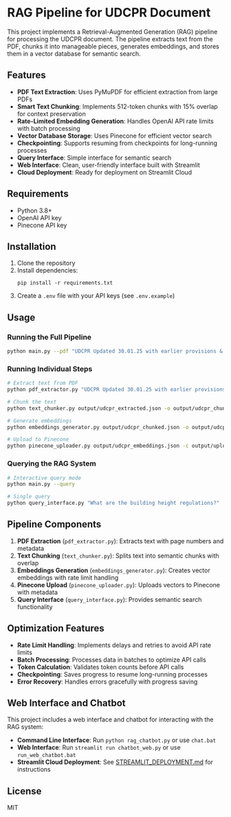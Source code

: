 # RAG Pipeline for UDCPR Document

This project implements a Retrieval-Augmented Generation (RAG) pipeline for processing the UDCPR document. The pipeline extracts text from the PDF, chunks it into manageable pieces, generates embeddings, and stores them in a vector database for semantic search.

## Features

- **PDF Text Extraction**: Uses PyMuPDF for efficient extraction from large PDFs
- **Smart Text Chunking**: Implements 512-token chunks with 15% overlap for context preservation
- **Rate-Limited Embedding Generation**: Handles OpenAI API rate limits with batch processing
- **Vector Database Storage**: Uses Pinecone for efficient vector search
- **Checkpointing**: Supports resuming from checkpoints for long-running processes
- **Query Interface**: Simple interface for semantic search
- **Web Interface**: Clean, user-friendly interface built with Streamlit
- **Cloud Deployment**: Ready for deployment on Streamlit Cloud

## Requirements

- Python 3.8+
- OpenAI API key
- Pinecone API key

## Installation

1. Clone the repository
2. Install dependencies:
   ```
   pip install -r requirements.txt
   ```
3. Create a `.env` file with your API keys (see `.env.example`)

## Usage

### Running the Full Pipeline

```bash
python main.py --pdf "UDCPR Updated 30.01.25 with earlier provisions & corrections.pdf"
```

### Running Individual Steps

```bash
# Extract text from PDF
python pdf_extractor.py "UDCPR Updated 30.01.25 with earlier provisions & corrections.pdf" -o output/udcpr_extracted.json

# Chunk the text
python text_chunker.py output/udcpr_extracted.json -o output/udcpr_chunked.json

# Generate embeddings
python embeddings_generator.py output/udcpr_chunked.json -o output/udcpr_embeddings.json -c output/embeddings_checkpoint.json

# Upload to Pinecone
python pinecone_uploader.py output/udcpr_embeddings.json -c output/upload_checkpoint.json
```

### Querying the RAG System

```bash
# Interactive query mode
python main.py --query

# Single query
python query_interface.py "What are the building height regulations?"
```

## Pipeline Components

1. **PDF Extraction** (`pdf_extractor.py`): Extracts text with page numbers and metadata
2. **Text Chunking** (`text_chunker.py`): Splits text into semantic chunks with overlap
3. **Embeddings Generation** (`embeddings_generator.py`): Creates vector embeddings with rate limit handling
4. **Pinecone Upload** (`pinecone_uploader.py`): Uploads vectors to Pinecone with metadata
5. **Query Interface** (`query_interface.py`): Provides semantic search functionality

## Optimization Features

- **Rate Limit Handling**: Implements delays and retries to avoid API rate limits
- **Batch Processing**: Processes data in batches to optimize API calls
- **Token Calculation**: Validates token counts before API calls
- **Checkpointing**: Saves progress to resume long-running processes
- **Error Recovery**: Handles errors gracefully with progress saving

## Web Interface and Chatbot

This project includes a web interface and chatbot for interacting with the RAG system:

- **Command Line Interface**: Run `python rag_chatbot.py` or use `chat.bat`
- **Web Interface**: Run `streamlit run chatbot_web.py` or use `run_web_chatbot.bat`
- **Streamlit Cloud Deployment**: See [STREAMLIT_DEPLOYMENT.md](STREAMLIT_DEPLOYMENT.md) for instructions

## License

MIT
